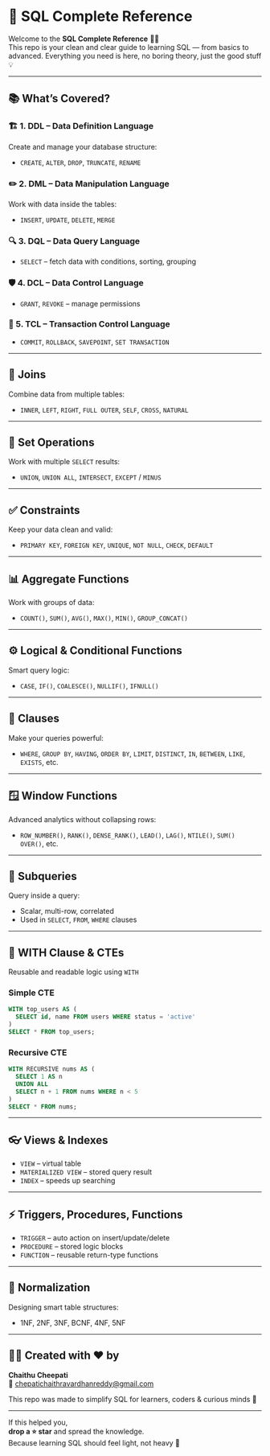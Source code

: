 # 🚀 SQL Complete Reference

Welcome to the **SQL Complete Reference** 👨‍💻  
This repo is your clean and clear guide to learning SQL — from basics to advanced. Everything you need is here, no boring theory, just the good stuff 💡

---

## 📚 What’s Covered?

### 🏗️ 1. DDL – Data Definition Language
Create and manage your database structure:
- `CREATE`, `ALTER`, `DROP`, `TRUNCATE`, `RENAME`

### ✏️ 2. DML – Data Manipulation Language
Work with data inside the tables:
- `INSERT`, `UPDATE`, `DELETE`, `MERGE`

### 🔍 3. DQL – Data Query Language
- `SELECT` – fetch data with conditions, sorting, grouping

### 🛡️ 4. DCL – Data Control Language
- `GRANT`, `REVOKE` – manage permissions

### 🔁 5. TCL – Transaction Control Language
- `COMMIT`, `ROLLBACK`, `SAVEPOINT`, `SET TRANSACTION`

---

## 🔗 Joins
Combine data from multiple tables:
- `INNER`, `LEFT`, `RIGHT`, `FULL OUTER`, `SELF`, `CROSS`, `NATURAL`

---

## 🔄 Set Operations
Work with multiple `SELECT` results:
- `UNION`, `UNION ALL`, `INTERSECT`, `EXCEPT` / `MINUS`

---

## ✅ Constraints
Keep your data clean and valid:
- `PRIMARY KEY`, `FOREIGN KEY`, `UNIQUE`, `NOT NULL`, `CHECK`, `DEFAULT`

---

## 📊 Aggregate Functions
Work with groups of data:
- `COUNT()`, `SUM()`, `AVG()`, `MAX()`, `MIN()`, `GROUP_CONCAT()`

---

## ⚙️ Logical & Conditional Functions
Smart query logic:
- `CASE`, `IF()`, `COALESCE()`, `NULLIF()`, `IFNULL()`

---

## 🧠 Clauses
Make your queries powerful:
- `WHERE`, `GROUP BY`, `HAVING`, `ORDER BY`, `LIMIT`, `DISTINCT`, `IN`, `BETWEEN`, `LIKE`, `EXISTS`, etc.

---

## 🪟 Window Functions
Advanced analytics without collapsing rows:
- `ROW_NUMBER()`, `RANK()`, `DENSE_RANK()`, `LEAD()`, `LAG()`, `NTILE()`, `SUM() OVER()`, etc.

---

## 🔁 Subqueries
Query inside a query:
- Scalar, multi-row, correlated  
- Used in `SELECT`, `FROM`, `WHERE` clauses

---

## 🧾 WITH Clause & CTEs
Reusable and readable logic using `WITH`

### Simple CTE
```sql
WITH top_users AS (
  SELECT id, name FROM users WHERE status = 'active'
)
SELECT * FROM top_users;
```

### Recursive CTE
```sql
WITH RECURSIVE nums AS (
  SELECT 1 AS n
  UNION ALL
  SELECT n + 1 FROM nums WHERE n < 5
)
SELECT * FROM nums;
```

---

## 👓 Views & Indexes
- `VIEW` – virtual table  
- `MATERIALIZED VIEW` – stored query result  
- `INDEX` – speeds up searching

---

## ⚡ Triggers, Procedures, Functions
- `TRIGGER` – auto action on insert/update/delete  
- `PROCEDURE` – stored logic blocks  
- `FUNCTION` – reusable return-type functions

---

## 🔄 Normalization
Designing smart table structures:
- 1NF, 2NF, 3NF, BCNF, 4NF, 5NF

---

## 🙋‍♀️ Created with ❤️ by

**Chaithu Cheepati**  
📧 [chepatichaithravardhanreddy@gmail.com](chepatichaithravardhanreddy@gmail.com)

This repo was made to simplify SQL for learners, coders & curious minds 🌱

---

If this helped you,  
**drop a ⭐ star** and spread the knowledge.  
Because learning SQL should feel light, not heavy 💙
